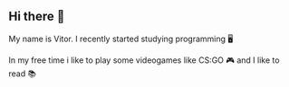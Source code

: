 ## Hi there 👋

My name is Vitor. I recently started studying programming 🖥️ 

In my free time i like to play some videogames like CS:GO 🎮 and I like to read 📚
